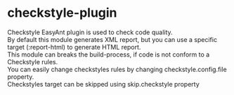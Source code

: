 checkstyle-plugin
=================

Checkstyle EasyAnt plugin is used to check code quality.  
By default this module generates XML report, but you can use a specific target (:report-html) to generate HTML report.  
This module can breaks the build-process, if code is not conform to a Checkstyle rules.  
You can easily change checkstyles rules by changing checkstyle.config.file property.  
Checkstyles target can be skipped using skip.checkstyle property
